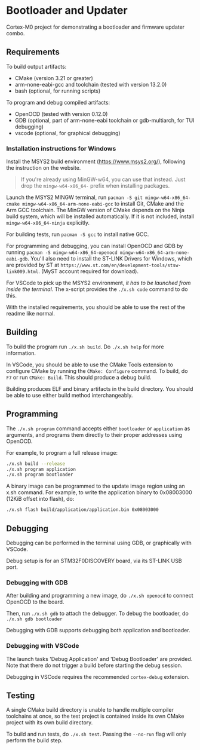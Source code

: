 # Bootloader and Updater

Cortex-M0 project for demonstrating a bootloader and firmware updater combo.

## Requirements

To build output artifacts:

- CMake (version 3.21 or greater)
- arm-none-eabi-gcc and toolchain (tested with version 13.2.0)
- bash (optional, for running scripts)

To program and debug compiled artifacts:

- OpenOCD (tested with version 0.12.0)
- GDB (optional, part of arm-none-eabi toolchain or gdb-multiarch, for TUI debugging)
- vscode (optional, for graphical debugging)

### Installation instructions for Windows

Install the MSYS2 build environment (https://www.msys2.org/), following the instruction on the website.

> If you're already using MinGW-w64, you can use that instead. Just drop the `mingw-w64-x86_64-`
> prefix when installing packages.

Launch the MSYS2 MINGW terminal, run
`pacman -S git mingw-w64-x86_64-cmake mingw-w64-x86_64-arm-none-eabi-gcc`
to install Git, CMake and the Arm GCC toolchain. The MinGW version of CMake depends on the Ninja
build system, which will be installed automatically. If it is not included, install
`mingw-w64-x86_64-ninja` explicitly.

For building tests, run `pacman -S gcc` to install native GCC.

For programming and debugging, you can install OpenOCD and GDB by running
`pacman -S mingw-w64-x86_64-openocd mingw-w64-x86_64-arm-none-eabi-gdb`. You'll also need to
install the ST-LINK Drivers for Windows, which are provided by ST at
`https://www.st.com/en/development-tools/stsw-link009.html`. (MyST account required for download).

For VSCode to pick up the MSYS2 environment, *it has to be launched from inside the terminal*. The
x-script provides the `./x.sh code` command to do this.

With the installed requirements, you should be able to use the rest of the readme like normal.

## Building

To build the program run `./x.sh build`. Do `./x.sh help` for more information.

In VSCode, you should be able to use the CMake Tools extension to configure CMake by running the
`CMake: Configure` command. To build, do `F7` or run `CMake: Build`. This should produce a
debug build.

Building produces ELF and binary artifacts in the build directory. You should be able to use
either build method interchangeably.

## Programming

The `./x.sh program` command accepts either `bootloader` or `application` as arguments, and
programs them directly to their proper addresses using OpenOCD.

For example, to program a full release image:
```sh
./x.sh build --release
./x.sh program application
./x.sh program bootloader
```

A binary image can be programmed to the update image region using an x.sh command. For example,
to write the application binary to 0x08003000 (12KiB offset into flash), do:
```sh
./x.sh flash build/application/application.bin 0x08003000
```

## Debugging

Debugging can be performed in the terminal using GDB, or graphically with VSCode.

Debug setup is for an STM32F0DISCOVERY board, via its ST-LINK USB port.

### Debugging with GDB

After building and programming a new image, do `./x.sh openocd` to connect
OpenOCD to the board.

Then, run `./x.sh gdb` to attach the debugger. To debug the bootloader, do `./x.sh gdb bootloader`

Debugging with GDB supports debugging both application and bootloader.

### Debugging with VSCode

The launch tasks 'Debug Application' and 'Debug Bootloader' are provided. Note that there do not
trigger a build before starting the debug session.

Debugging in VSCode requires the recommended `cortex-debug` extension.

## Testing

A single CMake build directory is unable to handle multiple compiler toolchains at once, so the
test project is contained inside its own CMake project with its own build directory.

To build and run tests, do `./x.sh test`. Passing the `--no-run` flag will only perform the build
step.
